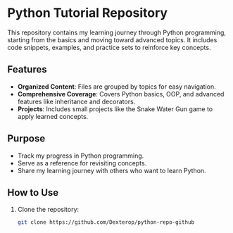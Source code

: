 # Python Tutorial Repository  

This repository contains my learning journey through Python programming, starting from the basics and moving toward advanced topics. It includes code snippets, examples, and practice sets to reinforce key concepts.  

## Features  
- **Organized Content**: Files are grouped by topics for easy navigation.  
- **Comprehensive Coverage**: Covers Python basics, OOP, and advanced features like inheritance and decorators.  
- **Projects**: Includes small projects like the Snake Water Gun game to apply learned concepts.  

## Purpose  
- Track my progress in Python programming.  
- Serve as a reference for revisiting concepts.  
- Share my learning journey with others who want to learn Python.  

## How to Use  
1. Clone the repository:  
   ```bash  
   git clone https://github.com/Dexterop/python-repo-github 
